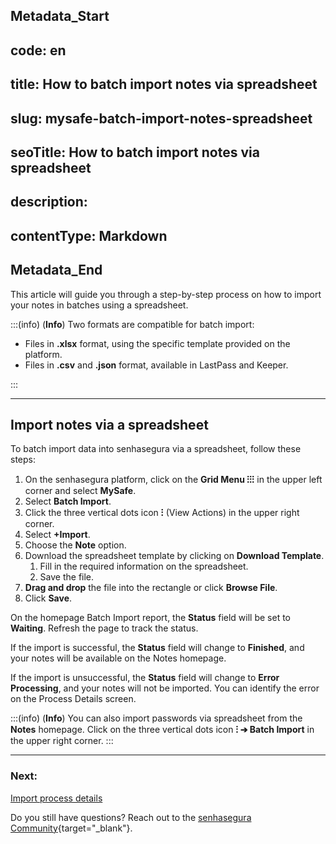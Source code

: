 ## Metadata_Start 
## code: en
## title: How to batch import notes via spreadsheet 
## slug: mysafe-batch-import-notes-spreadsheet 
## seoTitle: How to batch import notes via spreadsheet 
## description:  
## contentType: Markdown 
## Metadata_End
This article will guide you through a step-by-step process on how to import your notes in batches using a spreadsheet.

:::(info) (**Info**)
Two formats are compatible for batch import:

- Files in **.xlsx** format, using the specific template provided on the platform.
- Files in **.csv** and **.json** format, available in LastPass and Keeper.

:::

***
## Import notes via a spreadsheet
To batch import data into senhasegura via a spreadsheet, follow these steps:
1. On the senhasegura platform, click on the **Grid Menu ⁝⁝⁝** in the upper left corner and select **MySafe**.
2. Select **Batch Import**.
3. Click the three vertical dots icon **⁝** (View Actions) in the upper right corner.
4. Select **+Import**.
5. Choose the **Note** option.
6. Download the spreadsheet template by clicking on **Download Template**.
    1. Fill in the required information on the spreadsheet.
    2. Save the file.
7. **Drag and drop** the file into the rectangle or click **Browse File**.
8. Click **Save**.

On the homepage Batch Import report, the **Status** field will be set to **Waiting**. Refresh the page to track the status.

If the import is successful, the **Status** field will change to **Finished**, and your notes will be available on the Notes homepage.

If the import is unsuccessful, the **Status** field will change to **Error Processing**, and your notes will not be imported. You can identify the error on the Process Details screen.

:::(info) (**Info**)
You can also import passwords via spreadsheet from the **Notes** homepage. Click on the three vertical dots icon **⁝ ➔ Batch Import** in the upper right corner.
:::
***
### Next:
[Import process details](/v3-32/docs/mysafe-import-process-details)

Do you still have questions? Reach out to the [senhasegura Community](https://community.senhasegura.io/){target="_blank"}.